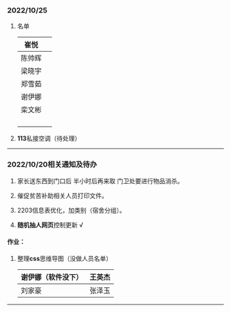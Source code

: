 ### 2022/10/25

1. 名单

    | 崔悦   |      |
    | ------ | ---- |
    | 陈帅辉 |      |
    | 梁晓宇 |      |
    | 郑雪茹 |      |
    | 谢伊娜 |      |
    | 栾文彬 |      |
    |        |      |
    |        |      |
    |        |      |
    |        |      |

2. **113**私接空调（待处理）

 

<hr>



### 2022/10/20相关通知及待办

1. 家长送东西到门口后 半小时后再来取  门卫处要进行物品消杀。



1. 催促贫苦补助相关人员打印文件。

2. 2203信息表优化，加类别（宿舍分组）。

3. **随机抽人网页**控制更新      √

   

#### 作业：

1. 整理**css**思维导图（没做人员名单）

   | 谢伊娜（软件没下） | 王英杰 |
   | ------------------ | ------ |
   | 刘家豪             | 张泽玉 |



<hr>
